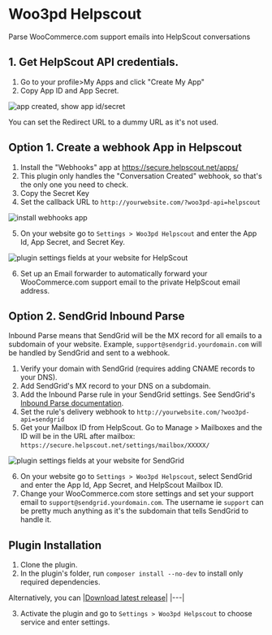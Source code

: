 # Woo3pd Helpscout

Parse WooCommerce.com support emails into HelpScout conversations

## 1. Get HelpScout API credentials.

1. Go to your profile>My Apps and click "Create My App"
2. Copy App ID and App Secret.

![app created, show app id/secret](https://user-images.githubusercontent.com/507025/82217520-c3e24d00-98d7-11ea-95ee-f7a5fb5fb852.png)

You can set the Redirect URL to a dummy URL as it's not used.

## Option 1. Create a webhook App in Helpscout

1. Install the "Webhooks" app at https://secure.helpscout.net/apps/
2. This plugin only handles the "Conversation Created" webhook, so that's the only one you need to check.
3. Copy the Secret Key 
4. Set the callback URL to `http://yourwebsite.com/?woo3pd-api=helpscout`

![install webhooks app](https://user-images.githubusercontent.com/507025/82216488-423def80-98d6-11ea-83ce-5adcfe53b5c5.png)

5. On your website go to `Settings > Woo3pd Helpscout` and enter the App Id, App Secret, and Secret Key.

![plugin settings fields at your website for HelpScout](https://user-images.githubusercontent.com/507025/83977349-2f0eb600-a8bd-11ea-90af-4014209d2794.png)

6. Set up an Email forwarder to automatically forward your WooCommerce.com support email to the private HelpScout email address.

## Option 2. SendGrid Inbound Parse

Inbound Parse means that SendGrid will be the MX record for all emails to a subdomain of your website. Example, `support@sendgrid.yourdomain.com` will be handled by SendGrid and sent to a webhook.

1. Verify your domain with SendGrid (requires adding CNAME records to your DNS). 
2. Add SendGrid's MX record to your DNS on a subdomain. 
3. Add the Inbound Parse rule in your SendGrid settings. See SendGrid's [Inbound Parse documentation](https://sendgrid.com/docs/for-developers/parsing-email/setting-up-the-inbound-parse-webhook/).
4. Set the rule's delivery webhook to `http://yourwebsite.com/?woo3pd-api=sendgrid`
5. Get your Mailbox ID from HelpScout. Go to Manage > Mailboxes and the ID will be in the URL after mailbox: `https://secure.helpscout.net/settings/mailbox/XXXXX/`

![plugin settings fields at your website for SendGrid](https://user-images.githubusercontent.com/507025/83977529-56b24e00-a8be-11ea-982b-f1d493b5d92b.png)

6. On your website go to `Settings > Woo3pd Helpscout`, select SendGrid and enter the App Id, App Secret, and HelpScout Mailbox ID.
7. Change your WooCommerce.com store settings and set your support email to `support@sendgrid.yourdomain.com`. The username ie `support` can be pretty much anything as it's the subdomain that tells SendGrid to handle it.

## Plugin Installation

1. Clone the plugin.
2. In the plugin's folder, run `composer install --no-dev` to install only required dependencies.

Alternatively, you can |[Download latest release](https://github.com/kathyisawesome/woocommerce-mix-and-match-products/releases/latest)|
|---|

3. Activate the plugin and go to `Settings > Woo3pd Helpscout` to choose service and enter settings.
